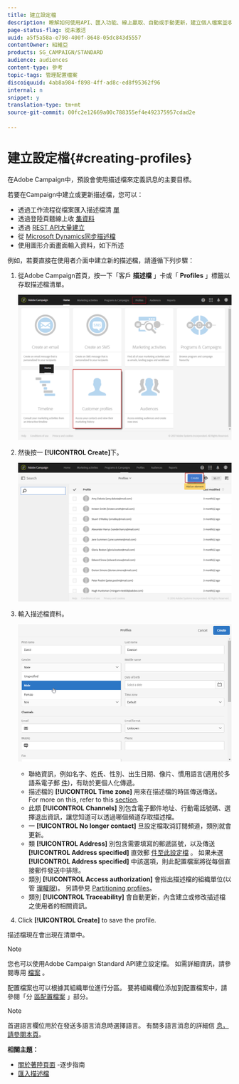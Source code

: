 ```yaml
---
title: 建立設定檔
description: 瞭解如何使用API、匯入功能、線上贏取、自動或手動更新，建立個人檔案並收集您的連絡人資料。
page-status-flag: 從未激活
uuid: a5f5a58a-e798-400f-8648-05dc843d5557
contentOwner: 紹維亞
products: SG_CAMPAIGN/STANDARD
audience: audiences
content-type: 參考
topic-tags: 管理配置檔案
discoiquuid: 4ab8a984-f898-4ff-ad8c-ed8f95362f96
internal: n
snippet: y
translation-type: tm+mt
source-git-commit: 00fc2e12669a00c788355ef4e492375957cdad2e

---
```



# 建立設定檔{#creating-profiles}

在Adobe Campaign中，預設會使用描述檔來定義訊息的主要目標。

若要在Campaign中建立或更新描述檔，您可以：

* 透過工作流程從檔案匯入描述檔清 [單](https://helpx.adobe.com/campaign/kt/acs/using/acs-importing-profiles-feature-video-using.html)
* 透過登陸頁麵線上收 [集資料](../../channels/using/about-landing-pages.md)
* 透過 [REST API大量建立](http://docs.campaign.adobe.com/doc/standard/en/api/ACS_API.html)
* 從 [Microsoft Dynamics同步描述檔](https://helpx.adobe.com/campaign/kb/acs-ms-dynamics.html)
* 使用圖形介面畫面輸入資料，如下所述

例如，若要直接在使用者介面中建立新的描述檔，請遵循下列步驟：

1. 從Adobe Campaign首頁，按一下「客戶 **描述檔** 」卡或「 **Profiles** 」標籤以存取描述檔清單。

   ![](assets/profile_creation_1.png)

1. 然後按一 **[!UICONTROL Create]**&#x200B;下。

   ![](assets/profile_creation.png)

1. 輸入描述檔資料。

   ![](assets/profile_creation1.png)

   * 聯絡資訊，例如名字、姓氏、性別、出生日期、像片、慣用語言(適用於多語系電子郵 [件](../../channels/using/creating-a-multilingual-email.md))，有助於更個人化傳遞。
   * 描述檔的 **[!UICONTROL Time zone]** 用來在描述檔的時區傳送傳送。 For more on this, refer to this [section](../../sending/using/sending-messages-at-the-recipient-s-time-zone.md).
   * 此類 **[!UICONTROL Channels]** 別包含電子郵件地址、行動電話號碼、選擇退出資訊，讓您知道可以透過哪個頻道存取描述檔。
   * 一 **[!UICONTROL No longer contact]** 旦設定檔取消訂閱頻道，類別就會更新。
   * 類 **[!UICONTROL Address]** 別包含需要填寫的郵遞區號，以及傳送 **[!UICONTROL Address specified]** 直效郵 [件至此設定檔](../../channels/using/about-direct-mail.md) 。 如果未選 **[!UICONTROL Address specified]** 中該選項，則此配置檔案將從每個直接郵件發送中排除。
   * 類別 **[!UICONTROL Access authorization]** 會指出描述檔的組織單位(以管 [理權限](../../administration/using/about-access-management.md))。 另請參見 [Partitioning profiles](../../administration/using/organizational-units.md#partitioning-profiles)。
   * 類別 **[!UICONTROL Traceability]** 會自動更新，內含建立或修改描述檔之使用者的相關資訊。

1. Click **[!UICONTROL Create]** to save the profile.

描述檔現在會出現在清單中。

>[!NOTE]
>
>您也可以使用Adobe Campaign Standard API建立設定檔。 如需詳細資訊，請參閱專用 [檔案](https://final-docs.campaign.adobe.com/doc/standard/en/api/ACS_API.html#creating-profiles) 。

配置檔案也可以根據其組織單位進行分區。 要將組織欄位添加到配置檔案中，請參閱「分 [區配置檔案](../../administration/using/organizational-units.md#partitioning-profiles) 」部分。

>[!NOTE]
>
>首選語言欄位用於在發送多語言消息時選擇語言。 有關多語言消息的詳細信 [息，請參閱本頁](../../channels/using/creating-a-multilingual-email.md)。

**相關主題：**

* [關於著陸頁面](../../channels/using/about-landing-pages.md) -逐步指南
* [匯入描述檔](https://helpx.adobe.com/campaign/kt/acs/using/acs-importing-profiles-feature-video-using.html)

